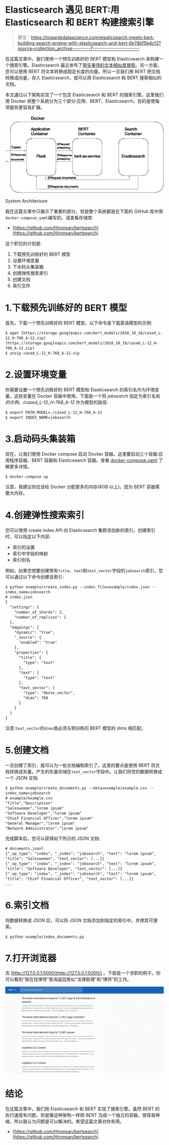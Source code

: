 # Elasticsearch 遇见 BERT:用 Elasticsearch 和 BERT 构建搜索引擎

> 原文：<https://towardsdatascience.com/elasticsearch-meets-bert-building-search-engine-with-elasticsearch-and-bert-9e74bf5b4cf2?source=collection_archive---------7----------------------->

在这篇文章中，我们使用一个预先训练好的 BERT 模型和 Elasticsearch 来构建一个搜索引擎。Elasticsearch 最近发布了[带矢量场的文本相似度搜索](https://www.elastic.co/jp/blog/text-similarity-search-with-vectors-in-elasticsearch)。另一方面，您可以使用 BERT 将文本转换成固定长度的向量。所以一旦我们用 BERT 把文档转换成向量，存入 Elasticsearch，就可以用 Elasticsearch 和 BERT 搜索相似的文档。

本文通过以下架构实现了一个包含 Elasticsearch 和 BERT 的搜索引擎。这里我们用 Docker 把整个系统分为三个部分:应用、BERT、Elasticsearch。目的是使每项服务更容易扩展。

![](img/0b22a1475644866bcb6dae41b8edfd9e.png)

System Architecture

我在这篇文章中只展示了重要的部分，但是整个系统都是在下面的 GitHub 库中用`docker-compose.yaml`编写的。请查看存储库:

*   [https://github.com/Hironsan/bertsearch](https://github.com/Hironsan/bertsearch)

这个职位的计划是:

1.  下载预先训练好的 BERT 模型
2.  设置环境变量
3.  下水码头集装箱
4.  创建弹性搜索索引
5.  创建文档
6.  索引文件

# 1.下载预先训练好的 BERT 模型

首先，下载一个预先训练好的 BERT 模型。以下命令是下载英语模型的示例:

```
$ wget [https://storage.googleapis.com/bert_models/2018_10_18/cased_L-12_H-768_A-12.zip](https://storage.googleapis.com/bert_models/2018_10_18/cased_L-12_H-768_A-12.zip)
$ unzip cased_L-12_H-768_A-12.zip
```

# 2.设置环境变量

你需要设置一个预先训练好的 BERT 模型和 Elasticsearch 的索引名作为环境变量。这些变量在 Docker 容器中使用。下面是一个将 *jobsearch* 指定为索引名和*的示例。/cased_L-12_H-768_A-12* 作为模型的路径:

```
$ export PATH_MODEL=./cased_L-12_H-768_A-12
$ export INDEX_NAME=jobsearch
```

# 3.启动码头集装箱

现在，让我们使用 Docker compose 启动 Docker 容器。这里要启动三个容器:应用程序容器、BERT 容器和 Elasticsearch 容器。查看 [docker-compose.yaml](https://github.com/Hironsan/bertsearch/blob/master/docker-compose.yaml) 了解更多详情。

```
$ docker-compose up
```

注意，我建议你应该给 Docker 分配更多的内存(8GB 以上)。因为 BERT 容器需要大内存。

# 4.创建弹性搜索索引

您可以使用 create index API 向 Elasticsearch 集群添加新的索引。创建索引时，可以指定以下内容:

*   索引的设置
*   索引中字段的映射
*   索引别名

例如，如果您想要创建带有`title`、`text`和`text_vector`字段的`jobsearch`索引，您可以通过以下命令创建该索引:

```
$ python example/create_index.py --index_file=example/index.json --index_name=jobsearch
# index.json
{
  "settings": {
    "number_of_shards": 2,
    "number_of_replicas": 1
  },
  "mappings": {
    "dynamic": "true",
    "_source": {
      "enabled": "true"
    },
    "properties": {
      "title": {
        "type": "text"
      },
      "text": {
        "type": "text"
      },
      "text_vector": {
        "type": "dense_vector",
        "dims": 768
      }
    }
  }
}
```

注意:`text_vector`的`dims`值必须与预训练的 BERT 模型的 dims 相匹配。

# 5.创建文档

一旦创建了索引，就可以为一些文档编制索引了。这里的要点是使用 BERT 将文档转换成矢量。产生的矢量存储在`text_vector`字段中。让我们将您的数据转换成一个 JSON 文档:

```
$ python example/create_documents.py --data=example/example.csv --index_name=jobsearch
# example/example.csv
"Title","Description"
"Saleswoman","lorem ipsum"
"Software Developer","lorem ipsum"
"Chief Financial Officer","lorem ipsum"
"General Manager","lorem ipsum"
"Network Administrator","lorem ipsum"
```

完成脚本后，您可以获得如下所示的 JSON 文档:

```
# documents.jsonl
{"_op_type": "index", "_index": "jobsearch", "text": "lorem ipsum", "title": "Saleswoman", "text_vector": [...]}
{"_op_type": "index", "_index": "jobsearch", "text": "lorem ipsum", "title": "Software Developer", "text_vector": [...]}
{"_op_type": "index", "_index": "jobsearch", "text": "lorem ipsum", "title": "Chief Financial Officer", "text_vector": [...]}
...
```

# 6.索引文档

将数据转换成 JSON 后，可以将 JSON 文档添加到指定的索引中，并使其可搜索。

```
$ python example/index_documents.py
```

# 7.打开浏览器

去 [http://127.0.0.1:5000](http://127.0.0.1:5000/) 。下面是一个求职的例子。你可以看到“我在找律师”查询返回类似“法律助理”和“律师”的工作。

![](img/2024a18f33b958fe99fef51bc8cd3f27.png)

# 结论

在这篇文章中，我们用 Elasticsearch 和 BERT 实现了搜索引擎。虽然 BERT 的执行速度有问题，但是像这种架构一样把 BERT 当成一个独立的容器，很容易伸缩，所以我认为问题是可以解决的。希望这篇文章对你有用。

*   [https://github.com/Hironsan/bertsearch](https://github.com/Hironsan/bertsearch)